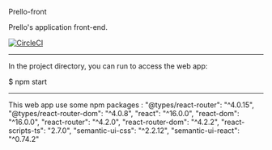 
Prello-front

Prello's application front-end.

[![CircleCI](https://circleci.com/gh/awi2017-option1group1/Prello-front/tree/master.svg?style=svg)](https://circleci.com/gh/awi2017-option1group1/Prello-front/tree/master)

- - - - - - - - -

In the project directory, you can run to access the web app:

$ npm start

- - - - - - - - -

This web app use some npm packages : 
    "@types/react-router": "^4.0.15",
    "@types/react-router-dom": "^4.0.8",
    "react": "^16.0.0",
    "react-dom": "^16.0.0",
    "react-router": "^4.2.0",
    "react-router-dom": "^4.2.2",
    "react-scripts-ts": "2.7.0",
    "semantic-ui-css": "^2.2.12",
    "semantic-ui-react": "^0.74.2"


